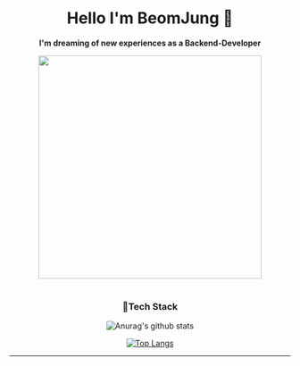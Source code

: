 <div align=center><h1> Hello I'm BeomJung 👋 </h1></div>
<div align=center>
 
**I'm dreaming of new experiences as a Backend-Developer**
<br>

<!-- Image -->
<img src = "https://mblogthumb-phinf.pstatic.net/MjAxODA4MjNfMTE1/MDAxNTM0OTk2NDEyMjk0.lLgbwqU5-Gl45xh_8UCo-_gi9ojF-DuEleG96L8c7Cwg.ml0o_4bCZBNbIglq8i423cGhgMVBfU9D7pUbZAarRLUg.GIF.yellowouk2/1534982060706.GIF?type=w800" width = 400>

<br>
<br>

### 💬Tech Stack



 
![Anurag's github stats](https://github-readme-stats.vercel.app/api?username=bbamjoong&show_icons=true&theme=radical) 
 
[![Top Langs](https://github-readme-stats.vercel.app/api/top-langs/?username=bbamjoong&layout=compact&theme=dracula)](https://github.com/metleeha)
 
<hr>

</div>



<!--
**bbamjoong/bbamjoong** is a ✨ _special_ ✨ repository because its `README.md` (this file) appears on your GitHub profile.

Here are some ideas to get you started:
- 🌱 I’m currently learning ...
- 🔭 I’m currently working on ...
- 🌱 I’m currently learning ...
- 👯 I’m looking to collaborate on ...
- 🤔 I’m looking for help with ...
- 💬 Ask me about ...
- 📫 How to reach me: ...
- 😄 Pronouns: ...
- ⚡ Fun fact: ...
-->

